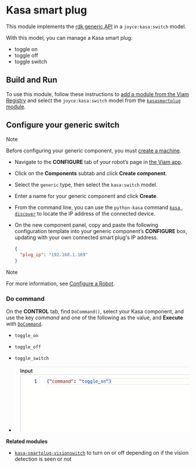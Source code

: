 # Kasa smart plug

This module implements the [rdk generic API](https://github.com/rdk/generic-api) in a `joyce:kasa:switch` model.

With this model, you can manage a Kasa smart plug:
- toggle on
- toggle off
- toggle switch

## Build and Run

To use this module, follow these instructions to [add a module from the Viam Registry](https://docs.viam.com/registry/configure/#add-a-modular-resource-from-the-viam-registry) and select the `joyce:kasa:switch` model from the [`kasasmartplug` module]([https://app.viam.com/module/rdk/joyce:kasa:switch](https://app.viam.com/module/joyce/kasasmartplug)).

## Configure your generic switch

> [!NOTE]  
> Before configuring your generic component, you must [create a machine](https://docs.viam.com/manage/fleet/machines/#add-a-new-machine).

- Navigate to the **CONFIGURE** tab of your robot’s page in [the Viam app](https://app.viam.com/).
- Click on the **Components** subtab and click **Create component**.
- Select the `generic` type, then select the `kasa:switch` model. 
- Enter a name for your generic component and click **Create**.
- From the command line, you can use the `python-kasa` command [`kasa discover`](https://python-kasa.readthedocs.io/en/latest/cli.html#discovery) to  locate the IP address of the connected device. 
- On the new component panel, copy and paste the following configuration template into your generic component’s **CONFIGURE** box, updating with your own connected smart plug's IP address.

  ```json
  {
    "plug_ip": "192.168.1.169"
  }
  ```

> [!NOTE]  
> For more information, see [Configure a Robot](https://docs.viam.com/manage/configuration/).

### Do command

On the **CONTROL** tab, find `DoCommand()`, select your Kasa component, and use the key *command* and one of the following as the value, and **Execute** with [`DoCommand`](https://docs.viam.com/components/generic/#docommand).

- `toggle_on`
- `toggle_off`
- `toggle_switch`

- ![do command](./doCommand.png)

**Related modules**
- [`kasa-smartplug-visionswitch`](https://app.viam.com/module/bill/kasa-smartplug-visionswitch) to turn on or off depending on if the vision detection is seen or not
